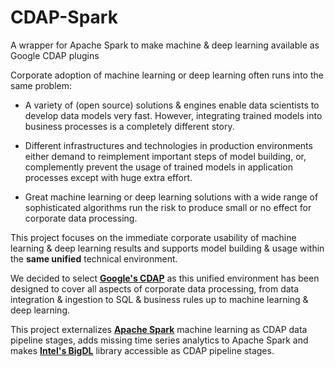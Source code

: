 # CDAP-Spark
A wrapper for Apache Spark to make machine &amp; deep learning available as Google CDAP plugins

Corporate adoption of machine learning or deep learning often runs into the same problem:

* A variety of (open source) solutions & engines enable data scientists to develop data models very fast. However, integrating 
trained models into business processes is a completely different story.

* Different infrastructures and technologies in production environments either demand to reimplement important steps of model
building, or, complemently prevent the usage of trained models in application processes except with huge extra effort.

* Great machine learning or deep learning solutions with a wide range of sophisticated algorithms run the risk to produce small or no effect for corporate data processing.

This project focuses on the immediate corporate usability of machine learning & deep learning results and supports model building & usage within the **same unified** technical environment.

We decided to select [**Google's CDAP**](https://cdap.io) as this unified environment has been designed to cover all aspects of corporate data processing, from data integration & ingestion to SQL & business rules up to machine learning & deep learning.

This project externalizes [**Apache Spark**](https://spark.apache.org) machine learning as CDAP data pipeline stages, adds missing time series analytics to Apache Spark and makes [**Intel's BigDL**](https://bigdl-project.github.io/) library accessible as CDAP pipeline stages.   
